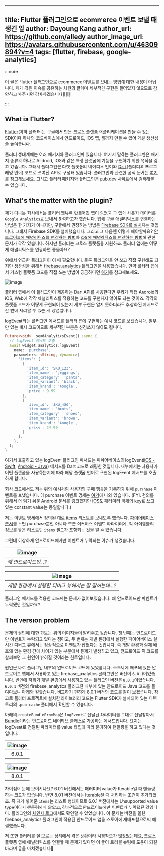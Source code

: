 
---
title: Flutter 플러그인으로 ecommerce 이벤트 보낼 때 생긴 일
author: Dayoung Kang
author_url: https://github.com/alledy
author_image_url: https://avatars.githubusercontent.com/u/46309894?v=4
tags: [flutter, firebase, google-analytics]
---

:::note

이 글은 Flutter 플러그인으로 ecommerce 이벤트를 보내는 방법에 대한 내용이 아닙니다. 제가 겪은 이슈를 공유하는 차원의 글이며 세부적인 구현은 들어있지 않으므로 감안하고 봐주시면 감사하겠습니다🙋🏻‍♀️

:::

## What is Flutter?

[Flutter](https://flutter.dev/)(이하 플러터)는 구글에서 만든 크로스 플랫폼 어플리케이션을 만들 수 있는 SDK이며 하나의 코드베이스에서 안드로이드, iOS 앱, 웹까지 만들 수 있어 개발 생산성을 높여줍니다.

플러터 생태계에는 여러 패키지와 플러그인이 있습니다. 여기서 말하는 플러그인은 패키지 종류의 하나로 Android, iOS와 같은 특정 플랫폼에 기능을 구현하기 위한 목적을 갖고 있습니다. 그래서 플러그인은 타겟 플랫폼의 네이티브 언어와 [Dart](https://dart.dev/)(플러터의 프로그래밍 언어) 코드로 쓰여진 API로 구성돼 있습니다. 플러그인과 관련한 공식 문서는 [여기](https://flutter.dev/docs/development/packages-and-plugins/using-packages)를 참고해보세요. 그리고 플러터 패키지와 플러그인은 [pub.dev](https://pub.dev/) 사이트에서 검색해볼 수 있습니다.

## What's the matter with the plugin?

제가 다니는 회사에서는 플러터 웹뷰로 만들어진 앱이 있었고 그 앱의 사용자 데이터를 `Google Analytics`로 보내서 분석하고자 했습니다. 앱에 구글 애널리틱스를 연결하는 방법은 한 가지가 아니지만, 구글에서 권장하는 방법은 [Firebase SDK를 설치](https://firebase.google.com/docs/analytics)하는 것입니다. 그래서 Firebase SDK를 설치했습니다. 그리고 그 다음엔 어떻게 해야할까요? [안드로이드에 애널리틱스를 연결하는 방법](https://developers.google.com/analytics/devguides/collection/firebase/android/start)과 [iOS에 애널리틱스를 연결하는 방법](https://developers.google.com/analytics/devguides/collection/firebase/ios/start)에 관한 문서가 각각 있습니다. 하지만 플러터는 크로스 플랫폼을 지원하죠. 플러터 앱에는 어떻게 애널리틱스를 연결하면 좋을까요?

위에서 언급한 플러그인이 이 때 필요합니다. 물론 플러그인을 안 쓰고 직접 구현해도 되지만 생산성을 위해서 [firebase_analytics](https://pub.dev/packages/firebase_analytics) 플러그인을 사용했습니다. 만약 플러터 앱에서 커스텀 플랫폼 코드를 직접 쓰는 방법이 궁금하다면 [여기](https://flutter.dev/docs/development/platform-integration/platform-channels)를 참고해보세요.

![image](https://user-images.githubusercontent.com/46309894/132012289-4a26bb51-360e-438e-b67b-64779d16ba78.png)

플러터 앱에서 이 플러그인이 제공하는 Dart API를 사용한다면 우리가 직접 Android와 iOS, Web에 각각 애널리틱스를 적용하는 코드를 구현하지 않아도 되는 것이죠. 각각의 플랫폼 코드가 어떻게 구현되어 있는지 세부 구현은 알지 못하더라도 추상화된 메서드로 한 번에 처리할 수 있는 게 장점입니다.

[logEvent](https://pub.dev/documentation/firebase_analytics/latest/firebase_analytics/FirebaseAnalytics/logEvent.html)라는 플러그인 메서드를 플러터 앱에 구현하는 예시 코드를 보겠습니다. 일부만 있는 예시 코드이므로 세부적인 부분은 신경쓰지 않아도 됩니다.

```dart
Future<void> _sendAnalyticsEvent() async {
  // logEvent 메서드 호출
  await widget.analytics.logEvent(
    name: 'purchase',
    parameters: <String, dynamic>{
      'items': [
        {
          'item_id': 'SKU_123',
          'item_name': 'jeggings',
          'item_category': 'pants',
          'item_variant': 'black',
          'item_brand': 'Google',
          'price': 9.99
        },
        {
          'item_id': 'SKU_456',
          'item_name': 'boots',
          'item_category': 'shoes',
          'item_variant': 'brown',
          'item_brand': 'Google',
          'price': 24.99
        }
      ],
    },
  );
}
```

여기서 호출하고 있는 logEvent 플러그인 메서드는 파이어베이스의 logEvent([iOS - Swift](https://firebase.google.com/docs/reference/swift/firebaseanalytics/api/reference/Classes/Analytics#logevent_:parameters:), [Android - Java](<https://firebase.google.com/docs/reference/android/com/google/firebase/analytics/FirebaseAnalytics#logEvent(java.lang.String,%20android.os.Bundle)>)) 메서드를 Dart 코드로 래핑한 것입니다. 내부에서는 사용자가 어떤 플랫폼을 사용하는지에 따라 해당 플랫폼 언어로 구현된 logEvent 메서드를 호출하게 합니다.

회사 코드에서도 저는 위의 예시처럼 사용자의 구매 행동을 기록하기 위해 `purchase` 이벤트를 보냈습니다. 이 purchase 이벤트 명세는 [여기](https://firebase.google.com/docs/reference/android/com/google/firebase/analytics/FirebaseAnalytics.Event#PURCHASE)에 나와 있습니다. (FYI. 편의를 위해서 더 읽기 쉬운 Android 문서를 링크했지만 [iOS](https://firebase.google.com/docs/reference/swift/firebaseanalytics/api/reference/Constants#analyticseventpurchase)도 패러미터 객체의 key로 쓰고 있는 constant value는 동일합니다.)

저는 이벤트 명세에서 정의된 대로 [items](https://firebase.google.com/docs/reference/android/com/google/firebase/analytics/FirebaseAnalytics.Param#ITEMS) 리스트를 보내도록 했습니다. [파이어베이스 문서](https://firebase.google.com/docs/analytics/measure-ecommerce)를 보면 purchase뿐만 아니라 모든 이커머스 이벤트 파라미터에, 각 아이템들의 정보를 담은 리스트인 `items` 필드가 포함되는 것을 알 수 있습니다.

그런데 이상하게 안드로이드에서만 이벤트가 누락되는 이슈가 생겼습니다.

| ![image](https://user-images.githubusercontent.com/46309894/132041048-9329dc40-5e48-4773-ac33-b7b3dd036526.png) |
| :-------------------------------------------------------------------------------------------------------------: |
|                                              _왜 안드로이드만...?_                                              |

| ![image](https://user-images.githubusercontent.com/46309894/132098237-92c57edb-4502-4299-82e6-c237090be73c.png) |
| :-------------------------------------------------------------------------------------------------------------: |
|                             _개발 환경에서 실행한 디버그 뷰에서는 잘 잡히는데...?_                              |

플러그인 메서드를 적용한 코드에는 문제가 없어보였습니다. 왜 안드로이드만 이벤트가 누락됐던 것일까요?

## The version problem

문제의 원인에 대한 힌트는 위의 이미지들이 알려주고 있습니다. 첫 번째는 안드로이드만 이벤트가 누락되고 있다는 점이고, 두 번째는 개발 환경에서 실행한 파이어베이스 실시간 디버그 뷰에서는 정상적으로 이벤트가 잡혔다는 것입니다. 즉 개발 환경과 실제 배포돼 있는 환경 간에 차이가 있는 부분에서 문제가 발생하고 있고, 안드로이드 쪽 코드를 살펴보면 그 원인이 밝혀질 것이라는 힌트입니다.

원인은 바로 플러그인 내부의 안드로이드 코드에 있었습니다. 스토어에 배포돼 있는 안드로이드 앱에서 사용하고 있는 firebase_analytics 플러그인은 버전이 `6.0.1`이었습니다. 반면에 저희가 개발 환경에서 사용하고 있는 플러그인 버전은 `8.0.1`이었습니다. `6.0.1` 버전의 firebase_analytics 플러그인 내부에 있는 안드로이드 Java 코드를 들여다보니 아래와 같았습니다. 비교하기 편하게 8.0.1 버전의 코드를 같이 보겠습니다. 참고로 플러터 프로젝트에 설치한 라이브러리 코드는 Flutter SDK가 설치되어 있는 디렉토리의 `.pub-cache` 폴더에서 확인할 수 있습니다.

아래의 `createBundleFromMap`은 `logEvent`로 전달된 파라미터를 그대로 전달받아서 [Bundle](https://developer.android.com/reference/android/os/Bundle.html)이라는 안드로이드 네이티브 클래스로 가공하는 메서드입니다. 요지는 logEvent로 전달된 파라미터를 value 타입에 따라 분기하여 핸들링을 하고 있다는 것입니다.

| ![image](https://user-images.githubusercontent.com/46309894/132042591-13dd1f5a-d603-4963-84dd-8c7375a8c0a4.png) |
| :-------------------------------------------------------------------------------------------------------------: |
|                                                      6.0.1                                                      |

| ![image](https://user-images.githubusercontent.com/46309894/132042721-c5cf534a-add0-47aa-8d44-271c653e424d.png) |
| :-------------------------------------------------------------------------------------------------------------: |
|                                                      8.0.1                                                      |

차이점이 눈에 보이시나요? 6.0.1 버전에서는 패러미터 value가 Iterable일 때 핸들링하는 코드가 없습니다. 반면 8.0.1 버전에서는 Iterable일 때 처리하는 조건이 추가되었죠. 즉 제가 넣어준 `items`는 리스트 형태이므로 6.0.1 버전에서는 Unsupported value type이어서 핸들링되지 않았고, 결과적으로 안드로이드에만 이벤트가 누락됐던 것입니다. 플러그인의 [체인지 로그](https://pub.dev/packages/firebase_analytics/changelog#800-dev2)에서도 확인할 수 있었습니다. 이 문제는 버전을 올린 firebase_analytics 플러그인이 적용된 안드로이드 앱을 스토어에 재배포함으로써 해결했습니다.

저 또한 플러터를 잘 모르는 상태에서 겪은 상황이라 시행착오가 많았었는데요, 크로스 플랫폼 앱에 애널리틱스를 연결할 때 문제가 있다면 이 글이 트러블 슈팅에 도움이 되길 바라며 글을 마치겠습니다🙌